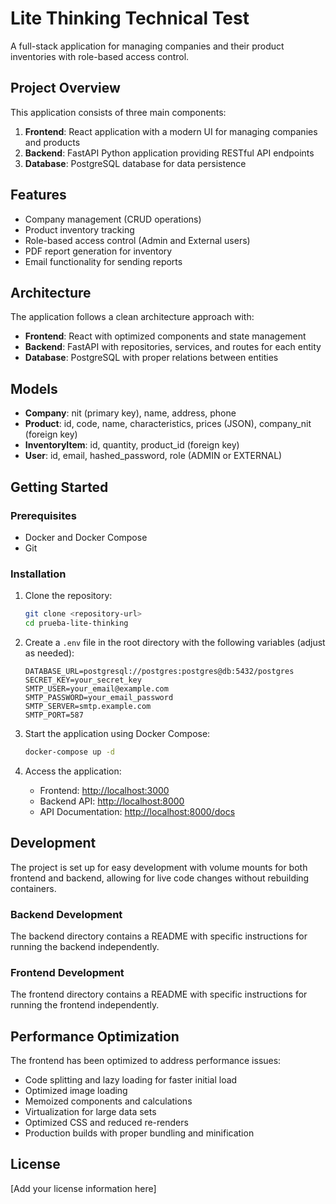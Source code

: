 # Lite Thinking Technical Test

A full-stack application for managing companies and their product inventories with role-based access control.

## Project Overview

This application consists of three main components:

1. **Frontend**: React application with a modern UI for managing companies and products
2. **Backend**: FastAPI Python application providing RESTful API endpoints
3. **Database**: PostgreSQL database for data persistence

## Features

- Company management (CRUD operations)
- Product inventory tracking
- Role-based access control (Admin and External users)
- PDF report generation for inventory
- Email functionality for sending reports

## Architecture

The application follows a clean architecture approach with:

- **Frontend**: React with optimized components and state management
- **Backend**: FastAPI with repositories, services, and routes for each entity
- **Database**: PostgreSQL with proper relations between entities

## Models

- **Company**: nit (primary key), name, address, phone
- **Product**: id, code, name, characteristics, prices (JSON), company_nit (foreign key)
- **InventoryItem**: id, quantity, product_id (foreign key)
- **User**: id, email, hashed_password, role (ADMIN or EXTERNAL)

## Getting Started

### Prerequisites

- Docker and Docker Compose
- Git

### Installation

1. Clone the repository:

   ```bash
   git clone <repository-url>
   cd prueba-lite-thinking
   ```

2. Create a `.env` file in the root directory with the following variables (adjust as needed):

   ```env
   DATABASE_URL=postgresql://postgres:postgres@db:5432/postgres
   SECRET_KEY=your_secret_key
   SMTP_USER=your_email@example.com
   SMTP_PASSWORD=your_email_password
   SMTP_SERVER=smtp.example.com
   SMTP_PORT=587
   ```

3. Start the application using Docker Compose:

   ```bash
   docker-compose up -d
   ```

4. Access the application:
   - Frontend: [http://localhost:3000](http://localhost:3000)
   - Backend API: [http://localhost:8000](http://localhost:8000)
   - API Documentation: [http://localhost:8000/docs](http://localhost:8000/docs)

## Development

The project is set up for easy development with volume mounts for both frontend and backend, allowing for live code changes without rebuilding containers.

### Backend Development

The backend directory contains a README with specific instructions for running the backend independently.

### Frontend Development

The frontend directory contains a README with specific instructions for running the frontend independently.

## Performance Optimization

The frontend has been optimized to address performance issues:

- Code splitting and lazy loading for faster initial load
- Optimized image loading
- Memoized components and calculations
- Virtualization for large data sets
- Optimized CSS and reduced re-renders
- Production builds with proper bundling and minification

## License

[Add your license information here]
